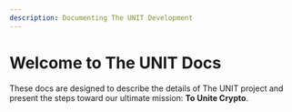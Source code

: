 ```yaml
---
description: Documenting The UNIT Development
---
```


# Welcome to The UNIT Docs

These docs are designed to describe the details of The UNIT project and present the steps toward our ultimate mission: **To Unite Crypto**.
